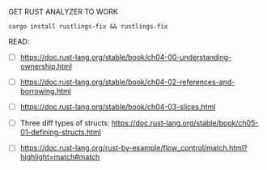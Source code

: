 GET RUST ANALYZER TO WORK
```
cargo install rustlings-fix && rustlings-fix
```

READ:
- [ ] https://doc.rust-lang.org/stable/book/ch04-00-understanding-ownership.html
- [ ] https://doc.rust-lang.org/stable/book/ch04-02-references-and-borrowing.html
- [ ] https://doc.rust-lang.org/stable/book/ch04-03-slices.html
- [ ] Three diff types of structs: https://doc.rust-lang.org/stable/book/ch05-01-defining-structs.html
- [ ] https://doc.rust-lang.org/rust-by-example/flow_control/match.html?highlight=match#match

